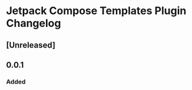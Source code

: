 <!-- Keep a Changelog guide -> https://keepachangelog.com -->

# Jetpack Compose Templates Plugin Changelog

## [Unreleased]
## 0.0.1
### Added

